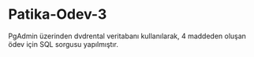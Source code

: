 # Patika-Odev-3
PgAdmin üzerinden dvdrental veritabanı kullanılarak, 4 maddeden oluşan ödev için SQL sorgusu yapılmıştır.
